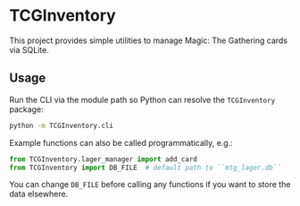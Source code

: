 # TCGInventory

This project provides simple utilities to manage Magic: The Gathering cards via SQLite.

## Usage

Run the CLI via the module path so Python can resolve the `TCGInventory` package:

```bash
python -m TCGInventory.cli
```

Example functions can also be called programmatically, e.g.:

```python
from TCGInventory.lager_manager import add_card
from TCGInventory import DB_FILE  # default path to ``mtg_lager.db``
```

You can change ``DB_FILE`` before calling any functions if you want to store the
data elsewhere.
